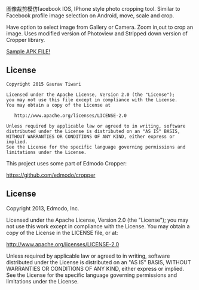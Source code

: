 

图像裁剪模仿facebook
IOS, IPhone style photo cropping tool. Similar to Facebook profile image selection on Android, move, scale and crop.

Have option to select image from Gallery or Camera. Zoom in,out to crop an image. Uses modified version of Photoview and Stripped down version of Cropper library.

[Sample APK FILE!](https://github.com/ozeetee/AndroidImageZoomCrop/releases/download/1.0/AndroidImageZoomCrop.apk)

## License

    Copyright 2015 Gaurav Tiwari

    Licensed under the Apache License, Version 2.0 (the "License");
    you may not use this file except in compliance with the License.
    You may obtain a copy of the License at

       http://www.apache.org/licenses/LICENSE-2.0

    Unless required by applicable law or agreed to in writing, software
    distributed under the License is distributed on an "AS IS" BASIS,
    WITHOUT WARRANTIES OR CONDITIONS OF ANY KIND, either express or implied.
    See the License for the specific language governing permissions and
    limitations under the License.

This project uses some part of Edmodo Cropper:

https://github.com/edmodo/cropper

## License
Copyright 2013, Edmodo, Inc.

Licensed under the Apache License, Version 2.0 (the "License"); you may not use this work except in compliance with the License. You may obtain a copy of the License in the LICENSE file, or at:

http://www.apache.org/licenses/LICENSE-2.0

Unless required by applicable law or agreed to in writing, software distributed under the License is distributed on an "AS IS" BASIS, WITHOUT WARRANTIES OR CONDITIONS OF ANY KIND, either express or implied. See the License for the specific language governing permissions and limitations under the License.
